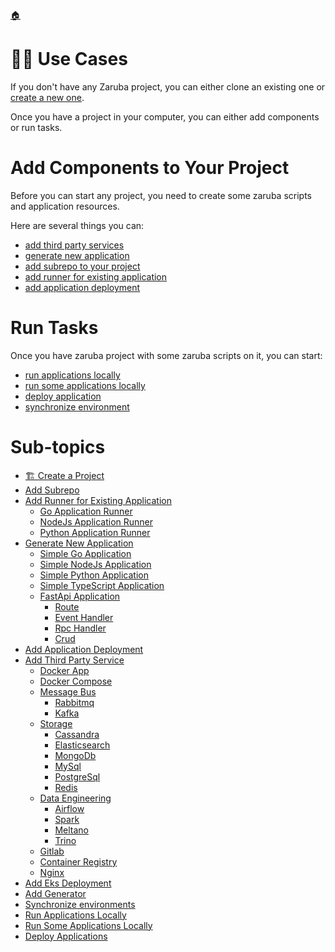 <!--startTocHeader-->
[🏠](../README.md)
# 👷🏽 Use Cases
<!--endTocHeader-->


If you don't have any Zaruba project, you can either clone an existing one or [create a new one](./create-a-project.md).

Once you have a project in your computer, you can either add components or run tasks.

# Add Components to Your Project

Before you can start any project, you need to create some zaruba scripts and application resources.

Here are several things you can:

* [add third party services](./add-third-party-service/README.md)
* [generate new application](./generate-new-application/README.md)
* [add subrepo to your project](./add-subrepo.md)
* [add runner for existing application](./add-runner-for-existing-application/README.md)
* [add application deployment](./add-application-deployment.md)

# Run Tasks

Once you have zaruba project with some zaruba scripts on it, you can start:

* [run applications locally](./run-applications-locally.md)
* [run some applications locally](./run-some-application-locally.md)
* [deploy application](./deploy-applications.md)
* [synchronize environment](./synchronize-environments.md)


<!--startTocSubTopic-->
# Sub-topics
* [🏗️ Create a Project](create-a-project.md)
* [Add Subrepo](add-subrepo.md)
* [Add Runner for Existing Application](add-runner-for-existing-application/README.md)
  * [Go Application Runner](add-runner-for-existing-application/go-application-runner.md)
  * [NodeJs Application Runner](add-runner-for-existing-application/node-js-application-runner.md)
  * [Python Application Runner](add-runner-for-existing-application/python-application-runner.md)
* [Generate New Application](generate-new-application/README.md)
  * [Simple Go Application](generate-new-application/simple-go-application.md)
  * [Simple NodeJs Application](generate-new-application/simple-node-js-application.md)
  * [Simple Python Application](generate-new-application/simple-python-application.md)
  * [Simple TypeScript Application](generate-new-application/simple-type-script-application.md)
  * [FastApi Application](generate-new-application/fast-api-application/README.md)
    * [Route](generate-new-application/fast-api-application/route.md)
    * [Event Handler](generate-new-application/fast-api-application/event-handler.md)
    * [Rpc Handler](generate-new-application/fast-api-application/rpc-handler.md)
    * [Crud](generate-new-application/fast-api-application/crud.md)
* [Add Application Deployment](add-application-deployment.md)
* [Add Third Party Service](add-third-party-service/README.md)
  * [Docker App](add-third-party-service/docker-app.md)
  * [Docker Compose](add-third-party-service/docker-compose.md)
  * [Message Bus](add-third-party-service/message-bus/README.md)
    * [Rabbitmq](add-third-party-service/message-bus/rabbitmq.md)
    * [Kafka](add-third-party-service/message-bus/kafka.md)
  * [Storage](add-third-party-service/storage/README.md)
    * [Cassandra](add-third-party-service/storage/cassandra.md)
    * [Elasticsearch](add-third-party-service/storage/elasticsearch.md)
    * [MongoDb](add-third-party-service/storage/mongo-db.md)
    * [MySql](add-third-party-service/storage/my-sql.md)
    * [PostgreSql](add-third-party-service/storage/postgre-sql.md)
    * [Redis](add-third-party-service/storage/redis.md)
  * [Data Engineering](add-third-party-service/data-engineering/README.md)
    * [Airflow](add-third-party-service/data-engineering/airflow.md)
    * [Spark](add-third-party-service/data-engineering/spark.md)
    * [Meltano](add-third-party-service/data-engineering/meltano.md)
    * [Trino](add-third-party-service/data-engineering/trino.md)
  * [Gitlab](add-third-party-service/gitlab.md)
  * [Container Registry](add-third-party-service/container-registry.md)
  * [Nginx](add-third-party-service/nginx.md)
* [Add Eks Deployment](add-eks-deployment.md)
* [Add Generator](add-generator.md)
* [Synchronize environments](synchronize-environments.md)
* [Run Applications Locally](run-applications-locally.md)
* [Run Some Applications Locally](run-some-applications-locally.md)
* [Deploy Applications](deploy-applications.md)
<!--endTocSubTopic-->